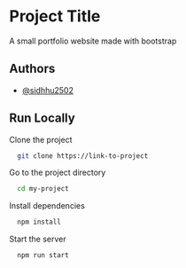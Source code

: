 # Project Title

A small portfolio website made with bootstrap



## Authors

- [@sidhhu2502](https://github.com/Siddhu2502)



## Run Locally

Clone the project

```bash
  git clone https://link-to-project
```

Go to the project directory

```bash
  cd my-project
```

Install dependencies

```bash
  npm install
```

Start the server

```bash
  npm run start
```


